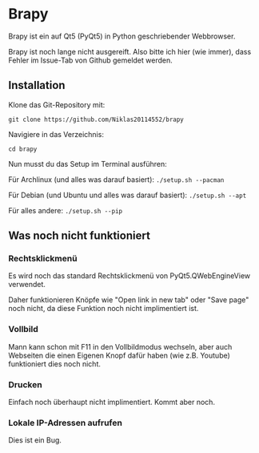 # Brapy

Brapy ist ein auf Qt5 (PyQt5) in Python geschriebender Webbrowser.

Brapy ist noch lange nicht ausgereift. Also bitte ich hier (wie immer), dass Fehler im Issue-Tab von Github gemeldet werden.

## Installation

Klone das Git-Repository mit:

```git clone https://github.com/Niklas20114552/brapy```

Navigiere in das Verzeichnis:

```cd brapy```

Nun musst du das Setup im Terminal ausführen:

Für Archlinux (und alles was darauf basiert): ```./setup.sh --pacman```

Für Debian (und Ubuntu und alles was darauf basiert): ```./setup.sh --apt```

Für alles andere: ```./setup.sh --pip```

## Was noch nicht funktioniert

### Rechtsklickmenü

Es wird noch das standard Rechtsklickmenü von PyQt5.QWebEngineView verwendet.

Daher funktionieren Knöpfe wie "Open link in new tab" oder "Save page" noch nicht, da diese Funktion noch nicht implimentiert ist.

### Vollbild

Mann kann schon mit F11 in den Vollbildmodus wechseln, aber auch Webseiten die einen Eigenen Knopf dafür haben (wie z.B. Youtube) funktioniert dies noch nicht.

### Drucken

Einfach noch überhaupt nicht implimentiert. Kommt aber noch.

### Lokale IP-Adressen aufrufen

Dies ist ein Bug.
